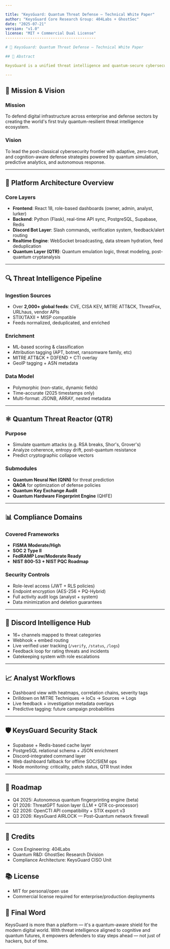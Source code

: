 ```yaml
---

title: "KeysGuard: Quantum Threat Defense – Technical White Paper"
author: "KeysGuard Core Research Group: 404Labs + GhostSec"
date: "2025-07-21"
version: "v1.0"
license: "MIT + Commercial Dual License"
----------------------------------------

# 🔐 KeysGuard: Quantum Threat Defense – Technical White Paper

## 🧠 Abstract

KeysGuard is a unified threat intelligence and quantum-secure cybersecurity platform engineered for real-time global defense operations. It integrates quantum-aware detection models, polymorphic intelligence pipelines, live ML enrichment, and strict DoD/FedRAMP compliance across every subsystem. Developed in collaboration between 404Labs and GhostSec, KeysGuard introduces the Quantum Threat Reactor (QTR), a hybrid cognitive engine designed to simulate, classify, and neutralize quantum-scale cyberthreats in milliseconds.

---
```


## 🚀 Mission & Vision

### Mission

To defend digital infrastructure across enterprise and defense sectors by creating the world's first truly quantum-resilient threat intelligence ecosystem.

### Vision

To lead the post-classical cybersecurity frontier with adaptive, zero-trust, and cognition-aware defense strategies powered by quantum simulation, predictive analytics, and autonomous response.

---

## 🧩 Platform Architecture Overview

### Core Layers

* **Frontend**: React 18, role-based dashboards (owner, admin, analyst, lurker)
* **Backend**: Python (Flask), real-time API sync, PostgreSQL, Supabase, Redis
* **Discord Bot Layer**: Slash commands, verification system, feedback/alert routing
* **Realtime Engine**: WebSocket broadcasting, data stream hydration, feed deduplication
* **Quantum Layer (QTR)**: Quantum emulation logic, threat modeling, post-quantum cryptanalysis

---

## 🔍 Threat Intelligence Pipeline

### Ingestion Sources

* Over **2,000+ global feeds**: CVE, CISA KEV, MITRE ATT\&CK, ThreatFox, URLhaus, vendor APIs
* STIX/TAXII + MISP compatible
* Feeds normalized, deduplicated, and enriched

### Enrichment

* ML-based scoring & classification
* Attribution tagging (APT, botnet, ransomware family, etc)
* MITRE ATT\&CK + D3FEND + CTI overlay
* GeoIP tagging + ASN metadata

### Data Model

* Polymorphic (non-static, dynamic fields)
* Time-accurate (2025 timestamps only)
* Multi-format: JSONB, ARRAY, nested metadata

---

## ⚛️ Quantum Threat Reactor (QTR)

### Purpose

* Simulate quantum attacks (e.g. RSA breaks, Shor's, Grover's)
* Analyze coherence, entropy drift, post-quantum resistance
* Predict cryptographic collapse vectors

### Submodules

* **Quantum Neural Net (QNN)** for threat prediction
* **QAOA** for optimization of defense policies
* **Quantum Key Exchange Audit**
* **Quantum Hardware Fingerprint Engine** (QHFE)

---

## 📊 Compliance Domains

### Covered Frameworks

* **FISMA Moderate/High**
* **SOC 2 Type II**
* **FedRAMP Low/Moderate Ready**
* **NIST 800-53 + NIST PQC Roadmap**

### Security Controls

* Role-level access (JWT + RLS policies)
* Endpoint encryption (AES-256 + PQ-Hybrid)
* Full activity audit logs (analyst + system)
* Data minimization and deletion guarantees

---

## 🔁 Discord Intelligence Hub

* 16+ channels mapped to threat categories
* Webhook + embed routing
* Live verified user tracking (`/verify`, `/status`, `/logs`)
* Feedback loop for rating threats and incidents
* Gatekeeping system with role escalations

---

## 📈 Analyst Workflows

* Dashboard view with heatmaps, correlation chains, severity tags
* Drilldown on MITRE Techniques → IoCs → Sources → Logs
* Live feedback + investigation metadata overlays
* Predictive tagging: future campaign probabilities

---

## 🛡️ KeysGuard Security Stack

* Supabase + Redis-based cache layer
* PostgreSQL relational schema + JSON enrichment
* Discord-integrated command layer
* Web dashboard fallback for offline SOC/SIEM ops
* Node monitoring: criticality, patch status, QTR trust index

---

## 🔮 Roadmap

* Q4 2025: Autonomous quantum fingerprinting engine (beta)
* Q1 2026: ThreatGPT fusion layer (LLM + QTR co-processor)
* Q2 2026: OpenCTI API compatibility + STIX export v3
* Q3 2026: KeysGuard AIRLOCK — Post-Quantum network firewall

---

## 🤝 Credits

* Core Engineering: 404Labs
* Quantum R\&D: GhostSec Research Division
* Compliance Architecture: KeysGuard CISO Unit

## 📚 License

* MIT for personal/open use
* Commercial license required for enterprise/production deployments

## 🧬 Final Word

KeysGuard is more than a platform — it's a quantum-aware shield for the modern digital world. With threat intelligence aligned to cognitive and quantum futures, it empowers defenders to stay steps ahead — not just of hackers, but of time.
